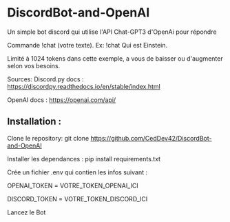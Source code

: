 # DiscordBot-and-OpenAI

Un simple bot discord qui utilise l'API Chat-GPT3 d'OpenAi pour répondre

Commande !chat (votre texte). Ex: !chat Qui est Einstein.

Limité à 1024 tokens dans cette exemple, a vous de baisser ou d'augmenter selon vos besoins.

Sources:
  Discord.py docs : https://discordpy.readthedocs.io/en/stable/index.html
  
  OpenAI docs : https://openai.com/api/

## Installation :

Clone le repository: git clone https://github.com/CedDev42/DiscordBot-and-OpenAI

Installer les dependances : pip install requirements.txt

Crée un fichier .env qui contien les infos suivant :

OPENAI_TOKEN = VOTRE_TOKEN_OPENAI_ICI

DISCORD_TOKEN = VOTRE_TOKEN_DISCORD_ICI

Lancez le Bot
